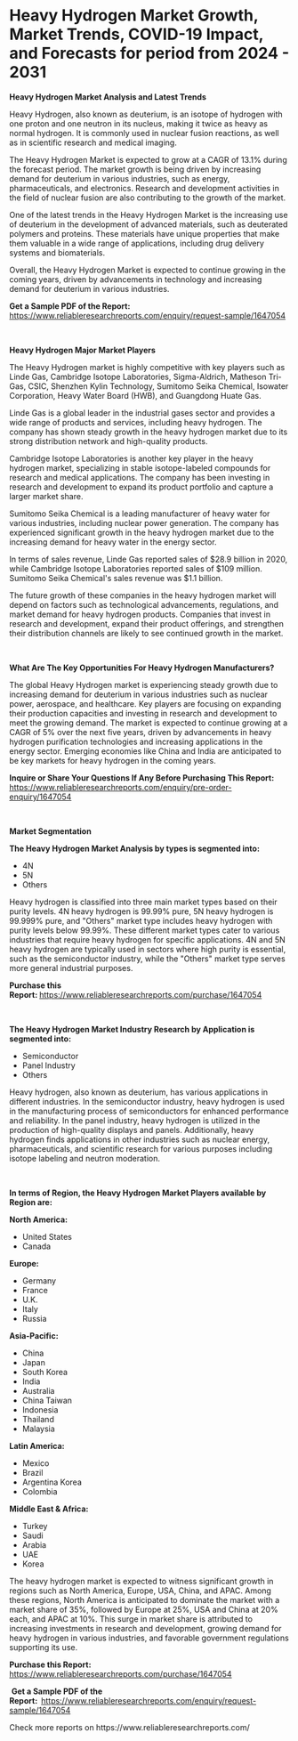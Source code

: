<p><h1>Heavy Hydrogen Market Growth, Market Trends, COVID-19 Impact, and Forecasts for period from 2024 - 2031</h1></p><p><strong>Heavy Hydrogen Market Analysis and Latest Trends</strong></p>
<p><p>Heavy Hydrogen, also known as deuterium, is an isotope of hydrogen with one proton and one neutron in its nucleus, making it twice as heavy as normal hydrogen. It is commonly used in nuclear fusion reactions, as well as in scientific research and medical imaging.</p><p>The Heavy Hydrogen Market is expected to grow at a CAGR of 13.1% during the forecast period. The market growth is being driven by increasing demand for deuterium in various industries, such as energy, pharmaceuticals, and electronics. Research and development activities in the field of nuclear fusion are also contributing to the growth of the market.</p><p>One of the latest trends in the Heavy Hydrogen Market is the increasing use of deuterium in the development of advanced materials, such as deuterated polymers and proteins. These materials have unique properties that make them valuable in a wide range of applications, including drug delivery systems and biomaterials.</p><p>Overall, the Heavy Hydrogen Market is expected to continue growing in the coming years, driven by advancements in technology and increasing demand for deuterium in various industries.</p></p>
<p><strong>Get a Sample PDF of the Report:&nbsp;</strong> <a href="https://www.reliableresearchreports.com/enquiry/request-sample/1647054">https://www.reliableresearchreports.com/enquiry/request-sample/1647054</a></p>
<p>&nbsp;</p>
<p><strong>Heavy Hydrogen Major Market Players</strong></p>
<p><p>The Heavy Hydrogen market is highly competitive with key players such as Linde Gas, Cambridge Isotope Laboratories, Sigma-Aldrich, Matheson Tri-Gas, CSIC, Shenzhen Kylin Technology, Sumitomo Seika Chemical, Isowater Corporation, Heavy Water Board (HWB), and Guangdong Huate Gas. </p><p>Linde Gas is a global leader in the industrial gases sector and provides a wide range of products and services, including heavy hydrogen. The company has shown steady growth in the heavy hydrogen market due to its strong distribution network and high-quality products.</p><p>Cambridge Isotope Laboratories is another key player in the heavy hydrogen market, specializing in stable isotope-labeled compounds for research and medical applications. The company has been investing in research and development to expand its product portfolio and capture a larger market share.</p><p>Sumitomo Seika Chemical is a leading manufacturer of heavy water for various industries, including nuclear power generation. The company has experienced significant growth in the heavy hydrogen market due to the increasing demand for heavy water in the energy sector.</p><p>In terms of sales revenue, Linde Gas reported sales of $28.9 billion in 2020, while Cambridge Isotope Laboratories reported sales of $109 million. Sumitomo Seika Chemical's sales revenue was $1.1 billion.</p><p>The future growth of these companies in the heavy hydrogen market will depend on factors such as technological advancements, regulations, and market demand for heavy hydrogen products. Companies that invest in research and development, expand their product offerings, and strengthen their distribution channels are likely to see continued growth in the market.</p></p>
<p>&nbsp;</p>
<p><strong>What Are The Key Opportunities For Heavy Hydrogen Manufacturers?</strong></p>
<p><p>The global Heavy Hydrogen market is experiencing steady growth due to increasing demand for deuterium in various industries such as nuclear power, aerospace, and healthcare. Key players are focusing on expanding their production capacities and investing in research and development to meet the growing demand. The market is expected to continue growing at a CAGR of 5% over the next five years, driven by advancements in heavy hydrogen purification technologies and increasing applications in the energy sector. Emerging economies like China and India are anticipated to be key markets for heavy hydrogen in the coming years.</p></p>
<p><strong>Inquire or Share Your Questions If Any Before Purchasing This Report:</strong> <a href="https://www.reliableresearchreports.com/enquiry/pre-order-enquiry/1647054">https://www.reliableresearchreports.com/enquiry/pre-order-enquiry/1647054</a></p>
<p>&nbsp;</p>
<p><strong>Market Segmentation</strong></p>
<p><strong>The Heavy Hydrogen Market Analysis by types is segmented into:</strong></p>
<p><ul><li>4N</li><li>5N</li><li>Others</li></ul></p>
<p><p>Heavy hydrogen is classified into three main market types based on their purity levels. 4N heavy hydrogen is 99.99% pure, 5N heavy hydrogen is 99.999% pure, and "Others" market type includes heavy hydrogen with purity levels below 99.99%. These different market types cater to various industries that require heavy hydrogen for specific applications. 4N and 5N heavy hydrogen are typically used in sectors where high purity is essential, such as the semiconductor industry, while the "Others" market type serves more general industrial purposes.</p></p>
<p><strong>Purchase this Report:&nbsp;</strong><a href="https://www.reliableresearchreports.com/purchase/1647054">https://www.reliableresearchreports.com/purchase/1647054</a></p>
<p>&nbsp;</p>
<p><strong>The Heavy Hydrogen Market Industry Research by Application is segmented into:</strong></p>
<p><ul><li>Semiconductor</li><li>Panel Industry</li><li>Others</li></ul></p>
<p><p>Heavy hydrogen, also known as deuterium, has various applications in different industries. In the semiconductor industry, heavy hydrogen is used in the manufacturing process of semiconductors for enhanced performance and reliability. In the panel industry, heavy hydrogen is utilized in the production of high-quality displays and panels. Additionally, heavy hydrogen finds applications in other industries such as nuclear energy, pharmaceuticals, and scientific research for various purposes including isotope labeling and neutron moderation.</p></p>
<p>&nbsp;</p>
<p><strong>In terms of Region, the Heavy Hydrogen Market Players available by Region are:</strong></p>
<p>
    <p> <strong> North America: </strong>
        <ul>
            <li>United States</li>
            <li>Canada</li>
        </ul>
        </p> 
    <p> <strong> Europe: </strong>
        <ul>
            <li>Germany</li>
            <li>France</li>
            <li>U.K.</li>
            <li>Italy</li>
            <li>Russia</li>
        </ul>
        </p> 
    <p> <strong> Asia-Pacific: </strong>
        <ul>
            <li>China</li>
            <li>Japan</li>
            <li>South Korea</li>
            <li>India</li>
            <li>Australia</li>
            <li>China Taiwan</li>
            <li>Indonesia</li>
            <li>Thailand</li>
            <li>Malaysia</li>
        </ul>
        </p> 
    <p> <strong> Latin America: </strong>
        <ul>
            <li>Mexico</li>
            <li>Brazil</li>
            <li>Argentina Korea</li>
            <li>Colombia</li>
        </ul>
        </p> 
    <p> <strong> Middle East & Africa: </strong>
        <ul>
            <li>Turkey</li>
            <li>Saudi</li>
            <li>Arabia</li>
            <li>UAE</li>
            <li>Korea</li>
        </ul>
    </p>
    </p>
<p><p>The heavy hydrogen market is expected to witness significant growth in regions such as North America, Europe, USA, China, and APAC. Among these regions, North America is anticipated to dominate the market with a market share of 35%, followed by Europe at 25%, USA and China at 20% each, and APAC at 10%. This surge in market share is attributed to increasing investments in research and development, growing demand for heavy hydrogen in various industries, and favorable government regulations supporting its use.</p></p>
<p><strong>Purchase this Report: </strong><a href="https://www.reliableresearchreports.com/purchase/1647054">https://www.reliableresearchreports.com/purchase/1647054</a></p>
<p>&nbsp;<strong>Get a Sample PDF of the Report:&nbsp;&nbsp;</strong><a href="https://www.reliableresearchreports.com/enquiry/request-sample/1647054">https://www.reliableresearchreports.com/enquiry/request-sample/1647054</a></p>
<p><strong></strong></p>
<p>Check more reports on https://www.reliableresearchreports.com/</p>